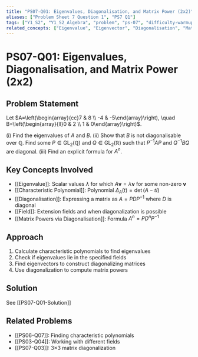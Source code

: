 ```yaml
---
title: "PS07-Q01: Eigenvalues, Diagonalisation, and Matrix Power (2x2)"
aliases: ["Problem Sheet 7 Question 1", "PS7 Q1"]
tags: ["Y1_S2", "Y1_S2_Algebra", "problem", "ps-07", "difficulty-warmup"]
related_concepts: ["Eigenvalue", "Eigenvector", "Diagonalisation", "Matrix Powers via Diagonalisation", "Field", "Characteristic Polynomial"]
---
```


# PS07-Q01: Eigenvalues, Diagonalisation, and Matrix Power (2x2)

## Problem Statement
Let $A=\left(\begin{array}{cc}7 & 8 \\ -4 & -5\end{array}\right), \quad B=\left(\begin{array}{ll}0 & 2 \\ 1 & 0\end{array}\right)$.

(i) Find the eigenvalues of $A$ and $B$.
(ii) Show that $B$ is not diagonalisable over $\mathbb{Q}$. Find some $P \in \mathrm{GL}_{2}(\mathbb{Q})$ and $Q \in \mathrm{GL}_{2}(\mathbb{R})$ such that $P^{-1} A P$ and $Q^{-1} B Q$ are diagonal.
(iii) Find an explicit formula for $A^{n}$.

## Key Concepts Involved
- [[Eigenvalue]]: Scalar values $\lambda$ for which $A\mathbf{v} = \lambda\mathbf{v}$ for some non-zero $\mathbf{v}$
- [[Characteristic Polynomial]]: Polynomial $\Delta_A(t) = \det(A - tI)$
- [[Diagonalisation]]: Expressing a matrix as $A = PDP^{-1}$ where $D$ is diagonal
- [[Field]]: Extension fields and when diagonalization is possible
- [[Matrix Powers via Diagonalisation]]: Formula $A^n = PD^nP^{-1}$

## Approach
1. Calculate characteristic polynomials to find eigenvalues
2. Check if eigenvalues lie in the specified fields
3. Find eigenvectors to construct diagonalizing matrices
4. Use diagonalization to compute matrix powers

## Solution
See [[PS07-Q01-Solution]]

## Related Problems
- [[PS06-Q07]]: Finding characteristic polynomials
- [[PS03-Q04]]: Working with different fields
- [[PS07-Q03]]: 3×3 matrix diagonalization
